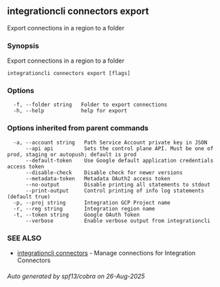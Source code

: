 ## integrationcli connectors export

Export connections in a region to a folder

### Synopsis

Export connections in a region to a folder

```
integrationcli connectors export [flags]
```

### Options

```
  -f, --folder string   Folder to export connections
  -h, --help            help for export
```

### Options inherited from parent commands

```
  -a, --account string   Path Service Account private key in JSON
      --api api          Sets the control plane API. Must be one of prod, staging or autopush; default is prod
      --default-token    Use Google default application credentials access token
      --disable-check    Disable check for newer versions
      --metadata-token   Metadata OAuth2 access token
      --no-output        Disable printing all statements to stdout
      --print-output     Control printing of info log statements (default true)
  -p, --proj string      Integration GCP Project name
  -r, --reg string       Integration region name
  -t, --token string     Google OAuth Token
      --verbose          Enable verbose output from integrationcli
```

### SEE ALSO

* [integrationcli connectors](integrationcli_connectors.md)	 - Manage connections for Integration Connectors

###### Auto generated by spf13/cobra on 26-Aug-2025
